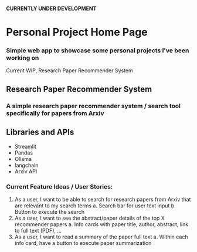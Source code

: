 
**CURRENTLY UNDER DEVELOPMENT**

# Personal Project Home Page
### Simple web app to showcase some personal projects I've been working on
Current WIP, Research Paper Recommender System


## Research Paper Recommender System
### A simple research paper recommender system / search tool specifically for papers from Arxiv

## Libraries and APIs
- Streamlit
- Pandas
- Ollama
- langchain
- Arxiv API

### Current Feature Ideas / User Stories:
1. As a user, I want to be able to search for research papers from Arxiv that are relevant to my search terms
	a. Search bar for user text input
	b. Button to execute the search
2. As a user, I want to see the abstract/paper details of the top X recommender papers
	a. Info cards with paper title, author, abstract, link to full text (PDF), ...
3. As a user, I want to read a summary of the paper full text
	a. Within each info card, have a button to execute paper summarization

